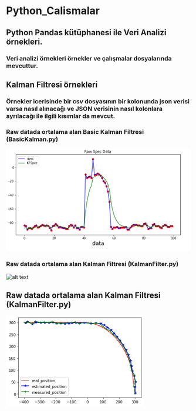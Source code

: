 # Python_Calismalar
## Python Pandas kütüphanesi ile Veri Analizi örnekleri.
### Veri analizi örnekleri örnekler ve çalışmalar dosyalarında mevcuttur.
## Kalman Filtresi örnekleri
### Örnekler icerisinde bir csv dosyasının bir kolonunda json verisi varsa nasıl alınacağı ve JSON verisinin nasıl kolonlara ayrılacağı ile ilgili kısımlar da mevcut.
### Raw datada ortalama alan Basic Kalman Filtresi (BasicKalman.py)
![alt text](https://github.com/serdarkocerr/Python_Calismalar/blob/master/images/basicKalmanImage.PNG)
### Raw datada ortalama alan  Kalman Filtresi (KalmanFilter.py)
![alt text](https://github.com/serdarkocerr/Python_Calismalar/blob/master/images/KalmanF%E2%80%8EilterAvg.PNG)
## Raw datada ortalama alan  Kalman Filtresi (KalmanFilter.py)
![alt text](https://github.com/serdarkocerr/Python_Calismalar/blob/master/images/cvKalmanFilter.PNG)

